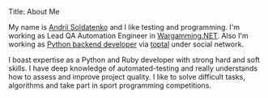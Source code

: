 Title: About Me

My name is [Andrii Soldatenko](http://asoldatenko.com) and I like testing and programming. I'm working as Lead QA Automation Engineer in [Wargamming.NET](http://wargaming.net). Also I'm working as [Python backend developer](http://www.toptal.com/resume/andrii-soldatenko) via [toptal](https://www.toptal.com/#connect-fantastic-computer-engineers) under social network.

I boast expertise as a Python and Ruby developer with strong hard and soft skills. I have deep knowledge of automated-testing and really understands how to assess and improve project quality. I like to solve difficult tasks, algorithms and take part in sport programming competitions.
